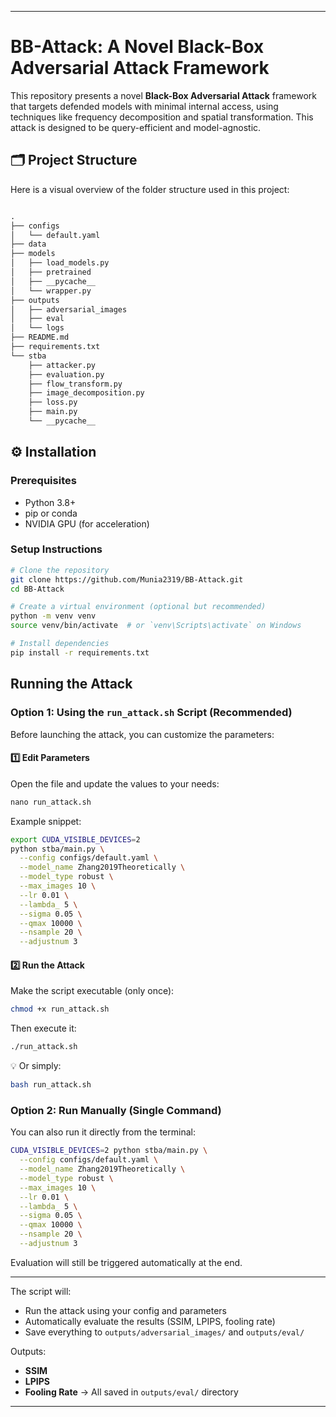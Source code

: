 

---

# BB-Attack: A Novel Black-Box Adversarial Attack Framework

This repository presents a novel **Black-Box Adversarial Attack** framework that targets defended models with minimal internal access, using techniques like frequency decomposition and spatial transformation. This attack is designed to be query-efficient and model-agnostic.

## 🗂️ Project Structure

Here is a visual overview of the folder structure used in this project:

```markdown

.
├── configs
│   └── default.yaml
├── data
├── models
│   ├── load_models.py
│   ├── pretrained
│   ├── __pycache__
│   └── wrapper.py
├── outputs
│   ├── adversarial_images
│   ├── eval
│   └── logs
├── README.md
├── requirements.txt
└── stba
    ├── attacker.py
    ├── evaluation.py
    ├── flow_transform.py
    ├── image_decomposition.py
    ├── loss.py
    ├── main.py
    └── __pycache__

````

## ⚙️ Installation

### Prerequisites

- Python 3.8+
- pip or conda
- NVIDIA GPU (for acceleration)

### Setup Instructions

```bash
# Clone the repository
git clone https://github.com/Munia2319/BB-Attack.git
cd BB-Attack

# Create a virtual environment (optional but recommended)
python -m venv venv
source venv/bin/activate  # or `venv\Scripts\activate` on Windows

# Install dependencies
pip install -r requirements.txt
````

## Running the Attack

### Option 1: Using the `run_attack.sh` Script (Recommended)

Before launching the attack, you can customize the parameters:

#### 1️⃣ Edit Parameters

Open the file and update the values to your needs:

````markdown
nano run_attack.sh
````

Example snippet:

```bash
export CUDA_VISIBLE_DEVICES=2
python stba/main.py \
  --config configs/default.yaml \
  --model_name Zhang2019Theoretically \
  --model_type robust \
  --max_images 10 \
  --lr 0.01 \
  --lambda_ 5 \
  --sigma 0.05 \
  --qmax 10000 \
  --nsample 20 \
  --adjustnum 3
```

#### 2️⃣ Run the Attack

Make the script executable (only once):

```bash
chmod +x run_attack.sh
```

Then execute it:

```bash
./run_attack.sh
```

💡 Or simply:

```bash
bash run_attack.sh
```

### Option 2: Run Manually (Single Command)

You can also run it directly from the terminal:

```bash
CUDA_VISIBLE_DEVICES=2 python stba/main.py \
  --config configs/default.yaml \
  --model_name Zhang2019Theoretically \
  --model_type robust \
  --max_images 10 \
  --lr 0.01 \
  --lambda_ 5 \
  --sigma 0.05 \
  --qmax 10000 \
  --nsample 20 \
  --adjustnum 3
```

Evaluation will still be triggered automatically at the end.

---

The script will:

* Run the attack using your config and parameters
* Automatically evaluate the results (SSIM, LPIPS, fooling rate)
* Save everything to `outputs/adversarial_images/` and `outputs/eval/`


Outputs:

* **SSIM**
* **LPIPS**
* **Fooling Rate**
  → All saved in `outputs/eval/` directory

---


